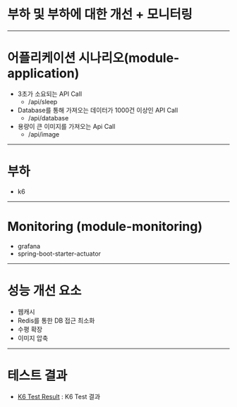 # 부하 및 부하에 대한 개선 + 모니터링

---
# 어플리케이션 시나리오(module-application)
- 3초가 소요되는 API Call
    - /api/sleep
- Database를 통해 가져오는 데이터가 1000건 이상인 API Call
    - /api/database
- 용량이 큰 이미지를 가져오는 Api Call
    - /api/image
---
# 부하
- k6

--- 
# Monitoring (module-monitoring)
- grafana
- spring-boot-starter-actuator
---
# 성능 개선 요소
- 웹캐시
- Redis를 통한 DB 접근 최소화
- 수평 확장
- 이미지 압축

---
# 테스트 결과 
- [K6 Test Result](https://github.com/jhsong2580/monitoring/blob/dbDataCache/k6testResult/K6TestResult.md) : K6 Test 결과